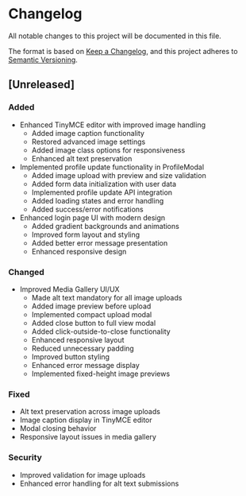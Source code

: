 # Changelog

All notable changes to this project will be documented in this file.

The format is based on [Keep a Changelog](https://keepachangelog.com/en/1.0.0/),
and this project adheres to [Semantic Versioning](https://semver.org/spec/v2.0.0.html).

## [Unreleased]

### Added
- Enhanced TinyMCE editor with improved image handling
  - Added image caption functionality
  - Restored advanced image settings
  - Added image class options for responsiveness
  - Enhanced alt text preservation
- Implemented profile update functionality in ProfileModal
  - Added image upload with preview and size validation
  - Added form data initialization with user data
  - Implemented profile update API integration
  - Added loading states and error handling
  - Added success/error notifications
- Enhanced login page UI with modern design
  - Added gradient backgrounds and animations
  - Improved form layout and styling
  - Added better error message presentation
  - Enhanced responsive design

### Changed
- Improved Media Gallery UI/UX
  - Made alt text mandatory for all image uploads
  - Added image preview before upload
  - Implemented compact upload modal
  - Added close button to full view modal
  - Added click-outside-to-close functionality
  - Enhanced responsive layout
  - Reduced unnecessary padding
  - Improved button styling
  - Enhanced error message display
  - Implemented fixed-height image previews

### Fixed
- Alt text preservation across image uploads
- Image caption display in TinyMCE editor
- Modal closing behavior
- Responsive layout issues in media gallery

### Security
- Improved validation for image uploads
- Enhanced error handling for alt text submissions
